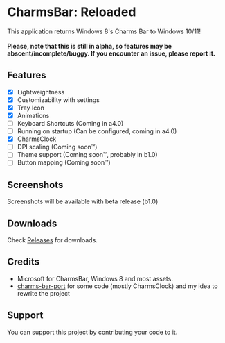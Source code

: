 # CharmsBar: Reloaded
This application returns Windows 8's Charms Bar to Windows 10/11!<br><br>
**Please, note that this is still in alpha, so features may be abscent/incomplete/buggy. If you encounter an issue, please report it.**

## Features
- [X] Lightweightness
- [X] Customizability with settings
- [X] Tray Icon
- [x] Animations
- [ ] Keyboard Shortcuts (Coming in a4.0)
- [ ] Running on startup (Can be configured, coming in a4.0)
- [X] CharmsClock
- [ ] DPI scaling (Coming soon™)
- [ ] Theme support (Coming soon™, probably in b1.0)
- [ ] Button mapping (Coming soon™)

## Screenshots
Screenshots will be available with beta release (b1.0)

## Downloads
Check <a href="https://github.com/Sub-Bubble/CharmsBarReloaded/releases">Releases</a> for downloads.

## Credits
- Microsoft for CharmsBar, Windows 8 and most assets.
- <a href="https://github.com/Icepenguins101/charms-bar-port">charms-bar-port</a> for some code (mostly CharmsClock) and my idea to rewrite the project

## Support
You can support this project by contributing your code to it.
